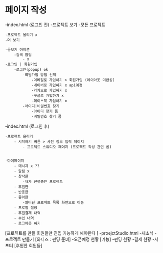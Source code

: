 # 페이지 작성
-index.html (로그인 전)
	-프로젝트 보기
		-모든 프로젝트
	
	-프로젝트 올리기 x
	-더 보기

	-돋보기 아이콘
		-검색 팝업
			- x
	-로그인 | 회원가입
		-로그인(popup) ok
			-회원가입 방법 선택
				-이메일로 가입하기 > 회원가입 (레이아웃 미완성)
				-네이버로 가입하기 x api예정
				-카카오로 가입하기 x 
				-구글로 가입하기 x 
				-페이스북 가입하기 x 
			-아이디|비밀번호 찾기
				-아이디 찾기 폼
				-비밀번호 찾기 폼

-index.html (로그인 후)

	-프로젝트 올리기
		- 시작하기 버튼 > 사전 정보 입력 페이지
			- 프로젝트 스튜디오 페이지 (프로젝트 작성 관련 폼)


	-마이페이지
		- 메시지 x ??
		- 알림 x
		- 창작한
			-내가 진행중인 프로젝트
		- 후원한
		- 반응한
		- 좋아한 
			-필터된 프로젝트 목록 화면으로 이동
		- 프로필 설정
		- 후원결제 내역
		- 수입 내역
		- 로그아웃 하기

[프로젝트를 만들 회원들만 진입 가능하게 해야한다 ]
-proejctStudio.html
	-새소식 
	-프로젝트 만들기 [와디즈 : 펀딩 준비]
	-오픈예정 현황 [기능]
	-펀딩 현황
	-결제 현황
	-서포터 [후원한 회원들]
	